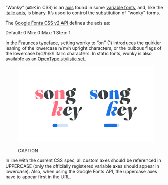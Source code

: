 
“Wonky” (`WONK` in CSS)  is an [axis](/glossary/axis_in_variable_fonts) found in some [variable fonts](/glossary/variable_fonts), and, like the [italic axis](INSERT_URL), is binary. It’s used to control the substitution of “wonky” forms.

The [Google Fonts CSS v2 API ](https://developers.google.com/fonts/docs/css2) defines the axis as:

Default: 0     Min: 0     Max: 1     Step: 1

In the [Fraunces](INSERT_URL) [typeface](INSERT_URL), setting wonky to “on” (1) introduces the quirkier leaning of the lowercase n/m/h upright characters, or the bulbous flags of the lowercase b/d/h/k/l italic characters. In static fonts, wonky is also available as an [OpenType stylistic set](INSERT_URL).

<figure>

![ALT_TEXT](images/thumbnail.svg)
<figcaption>CAPTION</figcaption>

</figure>

In line with the current CSS spec, all custom axes should be referenced in UPPERCASE (only the officially registered variable axes should appear in lowercase). Also, when using the Google Fonts API, the uppercase axes have to appear first in the URL.

